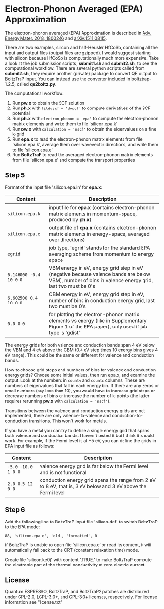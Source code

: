 # Electron-Phonon Averaged (EPA) Approximation

The electron-phonon averaged (EPA) Approximation is described in [Adv. Energy Mater. 2018, 1800246](https://doi.org/10.1002/aenm.201800246) and [arXiv:1511.08115](https://arxiv.org/abs/1511.08115).

There are two examples, silicon and half-Heusler HfCoSb, containing all the input and output files (output files are gzipped). I would suggest starting with silicon because HfCoSb is computationally much more expensive. Take a look at the job submission scripts, **submit1.sh** and **submit2.sh**, to see the computational workflow. There are several python scripts called from **submit2.sh**, they require another (private) package to convert QE output to BoltzTraP input. You can instead use the converter included in boltztrap-1.2.5, called **qe2boltz.py**.

The computational workflow:

1.  Run **pw.x** to obtain the SCF solution
2.  Run **ph.x** with `fildvscf = 'dvscf'` to compute derivatives of the SCF potential
3.  Run **ph.x** with `electron_phonon = 'epa'` to compute the electron-phonon matrix elements and write them to file 'silicon.epa.k'
4.  Run **pw.x** with `calculation = 'nscf'` to obtain the eigenvalues on a fine k-grid
5.  Run **epa.x** to read the electron-phonon matrix elements from file 'silicon.epa.k', average them over wavevector directions, and write them to file 'silicon.epa.e'
6.  Run **BoltzTraP** to read the averaged electron-phonon matrix elements from file 'silicon.epa.e' and compute the transport properties

## Step 5

Format of the input file 'silicon.epa.in' for **epa.x**:

| Content                | Description                                                                                                                                          |
|------------------------|------------------------------------------------------------------------------------------------------------------------------------------------------|
| `silicon.epa.k`        | input file for **epa.x** (contains electron-phonon matrix elements in momentum-space, produced by **ph.x**)                                          |
| `silicon.epa.e`        | output file of **epa.x** (contains electron-phonon matrix elements in energy-space, averaged over directions)                                        |
| `egrid`                | job type, 'egrid' stands for the standard EPA averaging scheme from momentum to energy space                                                         |
| `6.146000 -0.4 10 0 0` | VBM energy in eV, energy grid step in eV (negative because valence bands are below VBM), number of bins in valence energy grid, last two must be 0's |
| `6.602500 0.4 10 0 0`  | CBM energy in eV, energy grid step in eV, number of bins in conduction energy grid, last two must be 0's                                             |
| `0.0 0 0`              | for plotting the electron-phonon matrix elements vs energy (like in Supplementary Figure 1 of the EPA paper), only used if job type is 'gdist'       |

The energy grids for both valence and conduction bands span 4 eV below the VBM and 4 eV above the CBM (0.4 eV step times 10 energy bins gives 4 eV range). This could be the same or different for valence and conduction bands.

How to choose grid steps and numbers of bins for valence and conduction energy grids? Choose some initial values, then run epa.x, and examine the output. Look at the numbers in `countv` and `countc` columns. These are numbers of eigenvalues that fall in each energy bin. If there are any zeros or small numbers (say less than 10), you would have to increase grid steps or decrease numbers of bins or increase the number of k-points (the latter requires rerunning **pw.x** with `calculation = 'nscf'`).

Transitions between the valence and conduction energy grids are not implemented, there are only valence-to-valence and conduction-to-conduction transitions. This won't work for metals.

If you have a metal you can try to define a single energy grid that spans both valence and conduction bands. I haven't tested it but I think it should work. For example, if the Fermi level is at +5 eV, you can define the grids in EPA input file as follows:

| Content                | Description                                                                                                                                          |
|------------------------|------------------------------------------------------------------------------------------------------------------------------------------------------|
| `-5.0 -10.0 1 0 0`     | valence energy grid is far below the Fermi level and is not functional                                                                               |
| `2.0 0.5 12 0 0`       | conduction energy grid spans the range from 2 eV to 8 eV, that is, 3 eV below and 3 eV above the Fermi level                                         |

## Step 6

Add the following line to BoltzTraP input file 'silicon.def' to switch BoltzTraP to the EPA mode:
```
88, 'silicon.epa.e', 'old', 'formatted', 0
```
If BoltzTraP is unable to open file 'silicon.epa.e' or read its content, it will automatically fall back to the CRT (constant relaxation time) mode.

Create file 'silicon.ke0j' with content '.TRUE.' to make BoltzTraP compute the electronic part of the thermal conductivity at zero electric current.

## License

Quantum ESPRESSO, BoltzTraP, and BoltzTraP2 patches are distributed under GPL-2.0, LGPL-3.0+, and GPL-3.0+ licenses, respectively. For license information see "license.txt"
